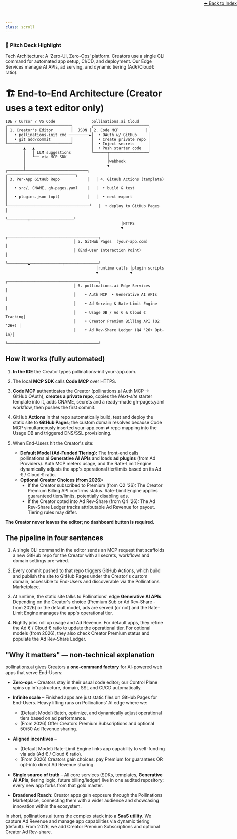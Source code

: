 ```yaml
---
class: scroll
---
```


<div style="text-align: right; position: absolute; top: 0; right: 0;">
<a href="/1">⬅️ Back to Index</a>
</div>

<div class="bg-gray-100 p-4 rounded-lg border-l-4 border-gray-500 mb-6">
  <h3 class="text-lg font-bold text-gray-800">🌟 Pitch Deck Highlight</h3>
  <p class="text-gray-800">Tech Architecture: A 'Zero-UI, Zero-Ops' platform. Creators use a single CLI command for automated app setup, CI/CD, and deployment. Our Edge Services manage AI APIs, ad serving, and dynamic tiering (Ad€/Cloud€ ratio).</p>
</div>

# 🏗️ **End-to-End Architecture**  (Creator uses a text editor only)

```
IDE / Cursor / VS Code                pollinations.ai Cloud
┌────────────────────────────┐        ┌────────────────────────┐
│ 1. Creator's Editor        │  JSON │ 2. Code MCP            │
│   • pollinations-init cmd ─────────►│  • OAuth w/ GitHub     │
│   • git add/commit         │        │  • Create private repo │
└────────────────────────────┘        │  • Inject secrets      │
        ▲   ▲                         │  • Push starter code   │
        │   │ LLM suggestions         └──────┬─────────────────┘
        │   └── via MCP SDK                  │
        │                                    │webhook
        │                                    ▼
┌───────┴───────────────────────────┐   ┌──────────────────────────────┐
│ 3. Per-App GitHub Repo            │   │ 4. GitHub Actions (template) │
│   • src/, CNAME, gh-pages.yaml    │   │  • build & test             │
│   • plugins.json (opt)            │   │  • next export              │
└────────────────────────────────────┘   │  • deploy to GitHub Pages   │
                                         └─────────┬───────────────────┘
                                                   │HTTPS
                                                   ▼
                              ┌────────────────────────────────────────┐
                              │ 5. GitHub Pages  (your-app.com)        │
                              │ (End-User Interaction Point)           │
                              └─────────▲──────────────┬───────────────┘
                                        │runtime calls │plugin scripts
                                        ▼              ▼
                              ┌────────────────────────────────────────┐
                              │ 6. pollinations.ai Edge Services          │
                              │    • Auth MCP  • Generative AI APIs           │
                              │    • Ad Serving & Rate-Limit Engine   │
                              │    • Usage DB / Ad € & Cloud € Tracking│
                              │    • Creator Premium Billing API (Q2 '26+) │
                              │    • Ad Rev-Share Ledger (Q4 '26+ Opt-in)│
                              └────────────────────────────────────────┘
```

## **How it works (fully automated)**

1. **In the IDE** the Creator types pollinations-init your-app.com.

2. The local **MCP SDK** calls **Code MCP** over HTTPS.

3. **Code MCP** authenticates the Creator (pollinations.ai Auth MCP → GitHub OAuth), **creates a private repo**, copies the *Next-site* starter template into it, adds CNAME, secrets and a ready-made gh-pages.yaml workflow, then pushes the first commit.

4. GitHub **Actions** in that repo automatically build, test and deploy the static site to **GitHub Pages**; the custom domain resolves because Code MCP simultaneously inserted your-app.com ⇄ repo mapping into the Usage DB and triggered DNS/SSL provisioning.

5. When End-Users hit the Creator's site:
    *   **Default Model (Ad-Funded Tiering):** The front-end calls pollinations.ai **Generative AI APIs** and loads **ad plugins** (from Ad Providers). Auth MCP meters usage, and the Rate-Limit Engine dynamically adjusts the app's operational tier/limits based on its Ad € / Cloud € ratio.
    *   **Optional Creator Choices (from 2026):**
        *   If the Creator subscribed to Premium (from Q2 '26): The Creator Premium Billing API confirms status. Rate-Limit Engine applies guaranteed tiers/limits, potentially disabling ads.
        *   If the Creator opted into Ad Rev-Share (from Q4 '26): The Ad Rev-Share Ledger tracks attributable Ad Revenue for payout. Tiering rules may differ.

**The Creator never leaves the editor; no dashboard button is required.**


## **The pipeline in four sentences**

1. A single CLI command in the editor sends an MCP request that scaffolds a new GitHub repo for the Creator with all secrets, workflows and domain settings pre-wired.

2. Every commit pushed to that repo triggers GitHub Actions, which build and publish the site to GitHub Pages under the Creator's custom domain, accessible to End-Users and discoverable via the Pollinations Marketplace.

3. At runtime, the static site talks to Pollinations' edge **Generative AI APIs**. Depending on the Creator's choice (Premium Sub or Ad Rev-Share - from 2026) or the default model, ads are served (or not) and the Rate-Limit Engine manages the app's operational tier.

4. Nightly jobs roll up usage and Ad Revenue. For default apps, they refine the Ad € / Cloud € ratio to update the operational tier. For optional models (from 2026), they also check Creator Premium status and populate the Ad Rev-Share Ledger.


## **"Why it matters" — non-technical explanation**

pollinations.ai gives Creators a **one-command factory** for AI-powered web apps that serve End-Users:

* **Zero-ops** – Creators stay in their usual code editor; our Control Plane spins up infrastructure, domain, SSL and CI/CD automatically.

* **Infinite scale** – Finished apps are just static files on GitHub Pages for End-Users. Heavy lifting runs on Pollinations' AI edge where we:
    *   (Default Model) Batch, optimize, and dynamically adjust operational tiers based on ad performance.
    *   (From 2026) Offer Creators Premium Subscriptions and optional 50/50 Ad Revenue sharing.

* **Aligned incentives** – 
    *   (Default Model) Rate-Limit Engine links app capability to self-funding via ads (Ad € / Cloud € ratio).
    *   (From 2026) Creators gain choices: pay Premium for guarantees OR opt-into direct Ad Revenue sharing.

* **Single source of truth** – All core services (SDKs, templates, **Generative AI APIs**, tiering logic, future billing/ledger) live in one audited repository; every new app forks from that gold master.
* **Broadened Reach:** Creator apps gain exposure through the Pollinations Marketplace, connecting them with a wider audience and showcasing innovation within the ecosystem.

In short, pollinations.ai turns the complex stack into a **SaaS utility**. We capture Ad Revenue and manage app capabilities via dynamic tiering (default). From 2026, we add Creator Premium Subscriptions and optional Creator Ad Rev-share. 